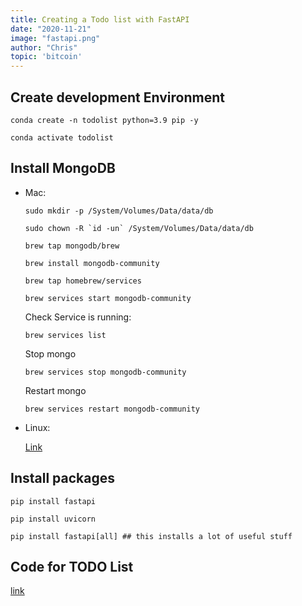```yaml
---
title: Creating a Todo list with FastAPI
date: "2020-11-21"
image: "fastapi.png"
author: "Chris"
topic: 'bitcoin'
---
```


## Create development Environment

```
conda create -n todolist python=3.9 pip -y

conda activate todolist
```

## Install MongoDB

- Mac:

  ```
  sudo mkdir -p /System/Volumes/Data/data/db

  sudo chown -R `id -un` /System/Volumes/Data/data/db

  brew tap mongodb/brew

  brew install mongodb-community

  brew tap homebrew/services

  brew services start mongodb-community
  ```

  Check Service is running:

  ```
  brew services list
  ```

  Stop mongo

  ```
  brew services stop mongodb-community
  ```

  Restart mongo

  ```
  brew services restart mongodb-community
  ```

- Linux:

    [Link](https://www.chrisatmachine.com/Linux/09-mongodb-arch-linux/)

## Install packages

```
pip install fastapi

pip install uvicorn

pip install fastapi[all] ## this installs a lot of useful stuff
```

## Code for TODO List

[link](https://github.com/ChristianChiarulli/todolist)
